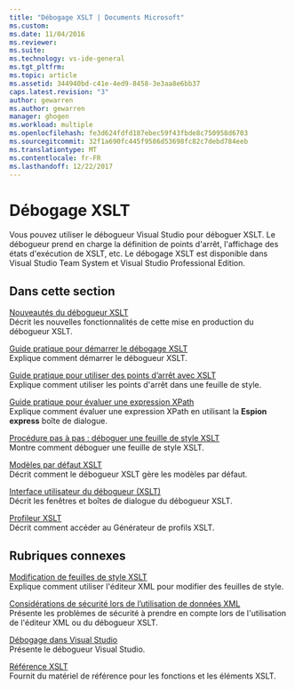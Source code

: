 ```yaml
---
title: "Débogage XSLT | Documents Microsoft"
ms.custom: 
ms.date: 11/04/2016
ms.reviewer: 
ms.suite: 
ms.technology: vs-ide-general
ms.tgt_pltfrm: 
ms.topic: article
ms.assetid: 344940bd-c41e-4ed9-8458-3e3aa8e6bb37
caps.latest.revision: "3"
author: gewarren
ms.author: gewarren
manager: ghogen
ms.workload: multiple
ms.openlocfilehash: fe3d624fdfd187ebec59f43fbde8c750958d6703
ms.sourcegitcommit: 32f1a690fc445f9586d53698fc82c7debd784eeb
ms.translationtype: MT
ms.contentlocale: fr-FR
ms.lasthandoff: 12/22/2017
---
```

# <a name="debugging-xslt"></a>Débogage XSLT
Vous pouvez utiliser le débogueur Visual Studio pour déboguer XSLT. Le débogueur prend en charge la définition de points d'arrêt, l'affichage des états d'exécution de XSLT, etc. Le débogage XSLT est disponible dans Visual Studio Team System et Visual Studio Professional Edition.  
  
## <a name="in-this-section"></a>Dans cette section  
 [Nouveautés du débogueur XSLT](../xml-tools/what-s-new-in-the-xslt-debugger.md)  
 Décrit les nouvelles fonctionnalités de cette mise en production du débogueur XSLT.  
  
 [Guide pratique pour démarrer le débogage XSLT](../xml-tools/how-to-start-debugging-xslt.md)  
 Explique comment démarrer le débogueur XSLT.  
  
 [Guide pratique pour utiliser des points d’arrêt avec XSLT](../xml-tools/how-to-use-breakpoints-with-xslt.md)  
 Explique comment utiliser les points d'arrêt dans une feuille de style.  
  
 [Guide pratique pour évaluer une expression XPath](../xml-tools/how-to-evaluate-an-xpath-expression.md)  
 Explique comment évaluer une expression XPath en utilisant la **Espion express** boîte de dialogue.  
  
 [Procédure pas à pas : déboguer une feuille de style XSLT](../xml-tools/walkthrough-debug-an-xslt-style-sheet.md)  
 Montre comment déboguer une feuille de style XSLT.  
  
 [Modèles par défaut XSLT](../xml-tools/xslt-default-templates.md)  
 Décrit comment le débogueur XSLT gère les modèles par défaut.  
  
 [Interface utilisateur du débogueur (XSLT)](../xml-tools/debugger-user-interface-xslt.md)  
 Décrit les fenêtres et boîtes de dialogue du débogueur XSLT.  
  
 [Profileur XSLT](../xml-tools/xslt-profiler.md)  
 Décrit comment accéder au Générateur de profils XSLT.  
  
## <a name="related-sections"></a>Rubriques connexes  
 [Modification de feuilles de style XSLT](../xml-tools/editing-xslt-style-sheets.md)  
 Explique comment utiliser l'éditeur XML pour modifier des feuilles de style.  
  
 [Considérations de sécurité lors de l’utilisation de données XML](../xml-tools/security-considerations-when-working-with-xml-data.md)  
 Présente les problèmes de sécurité à prendre en compte lors de l'utilisation de l'éditeur XML ou du débogueur XSLT.  
  
 [Débogage dans Visual Studio](../debugger/debugging-in-visual-studio.md)  
 Présente le débogueur Visual Studio.  
  
 [Référence XSLT](http://msdn.microsoft.com/en-us/678bcd68-cbbb-4be5-9dd2-40f94488a1cf)  
 Fournit du matériel de référence pour les fonctions et les éléments XSLT.